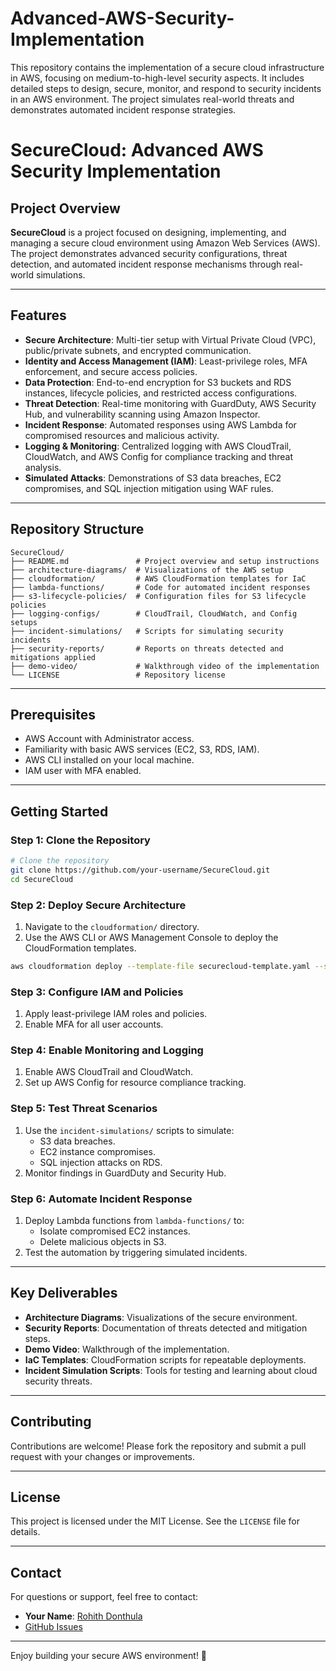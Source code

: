 # Advanced-AWS-Security-Implementation
This repository contains the implementation of a secure cloud infrastructure in AWS, focusing on medium-to-high-level security aspects. It includes detailed steps to design, secure, monitor, and respond to security incidents in an AWS environment. The project simulates real-world threats and demonstrates automated incident response strategies.  

# SecureCloud: Advanced AWS Security Implementation

## Project Overview
**SecureCloud** is a project focused on designing, implementing, and managing a secure cloud environment using Amazon Web Services (AWS). The project demonstrates advanced security configurations, threat detection, and automated incident response mechanisms through real-world simulations. 

---

## Features
- **Secure Architecture**: Multi-tier setup with Virtual Private Cloud (VPC), public/private subnets, and encrypted communication.
- **Identity and Access Management (IAM)**: Least-privilege roles, MFA enforcement, and secure access policies.
- **Data Protection**: End-to-end encryption for S3 buckets and RDS instances, lifecycle policies, and restricted access configurations.
- **Threat Detection**: Real-time monitoring with GuardDuty, AWS Security Hub, and vulnerability scanning using Amazon Inspector.
- **Incident Response**: Automated responses using AWS Lambda for compromised resources and malicious activity.
- **Logging & Monitoring**: Centralized logging with AWS CloudTrail, CloudWatch, and AWS Config for compliance tracking and threat analysis.
- **Simulated Attacks**: Demonstrations of S3 data breaches, EC2 compromises, and SQL injection mitigation using WAF rules.

---

## Repository Structure
```
SecureCloud/
├── README.md               # Project overview and setup instructions
├── architecture-diagrams/  # Visualizations of the AWS setup
├── cloudformation/         # AWS CloudFormation templates for IaC
├── lambda-functions/       # Code for automated incident responses
├── s3-lifecycle-policies/  # Configuration files for S3 lifecycle policies
├── logging-configs/        # CloudTrail, CloudWatch, and Config setups
├── incident-simulations/   # Scripts for simulating security incidents
├── security-reports/       # Reports on threats detected and mitigations applied
├── demo-video/             # Walkthrough video of the implementation
└── LICENSE                 # Repository license
```

---

## Prerequisites
- AWS Account with Administrator access.
- Familiarity with basic AWS services (EC2, S3, RDS, IAM).
- AWS CLI installed on your local machine.
- IAM user with MFA enabled.

---

## Getting Started

### Step 1: Clone the Repository
```bash
# Clone the repository
git clone https://github.com/your-username/SecureCloud.git
cd SecureCloud
```

### Step 2: Deploy Secure Architecture
1. Navigate to the `cloudformation/` directory.
2. Use the AWS CLI or AWS Management Console to deploy the CloudFormation templates.
```bash
aws cloudformation deploy --template-file securecloud-template.yaml --stack-name SecureCloudStack
```

### Step 3: Configure IAM and Policies
1. Apply least-privilege IAM roles and policies.
2. Enable MFA for all user accounts.

### Step 4: Enable Monitoring and Logging
1. Enable AWS CloudTrail and CloudWatch.
2. Set up AWS Config for resource compliance tracking.

### Step 5: Test Threat Scenarios
1. Use the `incident-simulations/` scripts to simulate:
   - S3 data breaches.
   - EC2 instance compromises.
   - SQL injection attacks on RDS.
2. Monitor findings in GuardDuty and Security Hub.

### Step 6: Automate Incident Response
1. Deploy Lambda functions from `lambda-functions/` to:
   - Isolate compromised EC2 instances.
   - Delete malicious objects in S3.
2. Test the automation by triggering simulated incidents.

---

## Key Deliverables
- **Architecture Diagrams**: Visualizations of the secure environment.
- **Security Reports**: Documentation of threats detected and mitigation steps.
- **Demo Video**: Walkthrough of the implementation.
- **IaC Templates**: CloudFormation scripts for repeatable deployments.
- **Incident Simulation Scripts**: Tools for testing and learning about cloud security threats.

---

## Contributing
Contributions are welcome! Please fork the repository and submit a pull request with your changes or improvements.

---

## License
This project is licensed under the MIT License. See the `LICENSE` file for details.

---

## Contact
For questions or support, feel free to contact:
- **Your Name**: [Rohith Donthula](mailto:Donthula.rohith22@gmail.com)
- [GitHub Issues](https://github.com/your-username/SecureCloud/issues)

---

Enjoy building your secure AWS environment! 🚀
